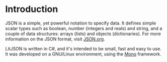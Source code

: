 # Introduction

JSON is a simple, yet powerful notation to specify data. It defines simple
scalar types such as boolean, number (integers and reals) and string, and a
couple of data structures: arrays (lists) and objects (dictionaries). For
more information on the JSON format, visit [JSON.org](http://www.json.org/).

LitJSON is written in C#, and it's intended to be small, fast and easy to
use. It was developed on a GNU/Linux environment, using the
[Mono](http://www.mono-project.com/) framework.

